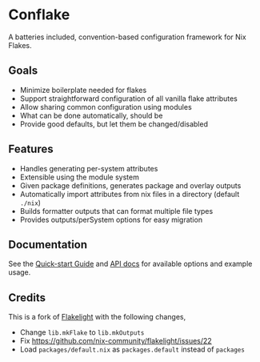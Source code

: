 # Conflake

A batteries included, convention-based configuration framework for Nix Flakes.

## Goals

- Minimize boilerplate needed for flakes
- Support straightforward configuration of all vanilla flake attributes
- Allow sharing common configuration using modules
- What can be done automatically, should be
- Provide good defaults, but let them be changed/disabled

## Features

- Handles generating per-system attributes
- Extensible using the module system
- Given package definitions, generates package and overlay outputs
- Automatically import attributes from nix files in a directory (default `./nix`)
- Builds formatter outputs that can format multiple file types
- Provides outputs/perSystem options for easy migration

## Documentation

See the [Quick-start Guide](https://ratson.github.io/conflake/guide/getting-started.html) and [API docs](https://ratson.github.io/conflake/reference/api.html) for available options and example usage.

## Credits

This is a fork of [Flakelight](https://github.com/nix-community/flakelight) with
the following changes,

- Change `lib.mkFlake` to `lib.mkOutputs`
- Fix <https://github.com/nix-community/flakelight/issues/22>
- Load `packages/default.nix` as `packages.default` instead of `packages`
